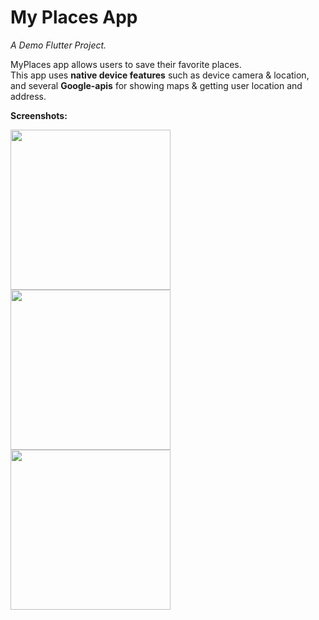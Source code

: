 # My Places App

_A Demo Flutter Project._

MyPlaces app allows users to save their favorite places.  
This app uses **native device features** such as device camera & location, and several **Google-apis** for showing maps & getting user location and address.

**Screenshots:**

<img src="https://user-images.githubusercontent.com/73221651/110155806-d4c06880-7dee-11eb-9c54-3b3bed7b9bc8.jpg" width="256">

<img src="https://user-images.githubusercontent.com/73221651/110156310-7647ba00-7def-11eb-87aa-be76c76de44b.jpg" width="256">

<img src="https://user-images.githubusercontent.com/73221651/110156481-af802a00-7def-11eb-8a93-d24acc9f8422.jpg" width="256">
